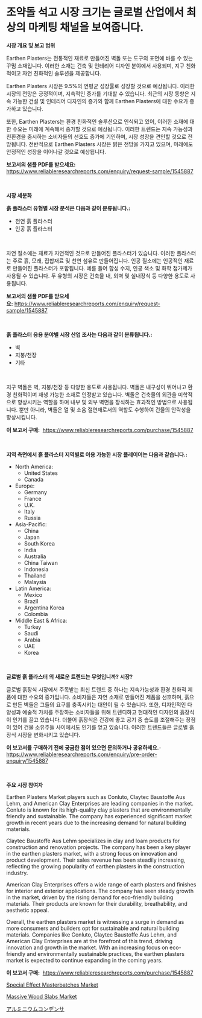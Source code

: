 <p><h1>조약돌 석고 시장 크기는 글로벌 산업에서 최상의 마케팅 채널을 보여줍니다.</h1></p><p><strong>시장 개요 및 보고 범위</strong></p>
<p><p>Earthen Plasters는 전통적인 재료로 만들어진 벽돌 또는 도구의 표면에 바를 수 있는 꾸밈 소재입니다. 이러한 소재는 건축 및 인테리어 디자인 분야에서 사용되며, 지구 친화적이고 자연 친화적인 솔루션을 제공합니다. </p><p>Earthen Plasters 시장은 9.5%의 연평균 성장률로 성장할 것으로 예상됩니다. 이러한 시장의 전망은 긍정적이며, 지속적인 증가를 기대할 수 있습니다. 최근의 시장 동향은 지속 가능한 건설 및 인테리어 디자인의 증가와 함께 Earthen Plasters에 대한 수요가 증가하고 있습니다. </p><p>또한, Earthen Plasters는 환경 친화적인 솔루션으로 인식되고 있어, 이러한 소재에 대한 수요는 미래에 계속해서 증가할 것으로 예상됩니다. 이러한 트렌드는 지속 가능성과 친환경을 중시하는 소비자들의 선호도 증가에 기인하며, 시장 성장을 견인할 것으로 전망됩니다. 전반적으로 Earthen Plasters 시장은 밝은 전망을 가지고 있으며, 미래에도 안정적인 성장을 이어나갈 것으로 예상됩니다.</p></p>
<p><strong>보고서의 샘플 PDF를 받으세요:</strong> <a href="https://www.reliableresearchreports.com/enquiry/request-sample/1545887">https://www.reliableresearchreports.com/enquiry/request-sample/1545887</a></p>
<p>&nbsp;</p>
<p><strong>시장 세분화</strong></p>
<p><strong>흙 플라스터 유형별 시장 분석은 다음과 같이 분류됩니다.:</strong></p>
<p><ul><li>천연 흙 플라스터</li><li>인공 흙 플라스터</li></ul></p>
<p>&nbsp;</p>
<p><p>자연 질소에는 재료가 자연적인 것으로 만들어진 플라스터가 있습니다. 이러한 플라스터는 주로 흙, 모래, 집합재료 및 천연 섬유로 만들어집니다. 인공 질소에는 인공적인 재료로 만들어진 플라스터가 포함됩니다. 예를 들어 합성 수지, 인공 색소 및 화학 첨가제가 사용될 수 있습니다. 두 유형의 시장은 건축물 내, 외벽 및 실내장식 등 다양한 용도로 사용됩니다.</p></p>
<p><strong>보고서의 샘플 PDF를 받으세요:</strong>&nbsp;<a href="https://www.reliableresearchreports.com/enquiry/request-sample/1545887">https://www.reliableresearchreports.com/enquiry/request-sample/1545887</a></p>
<p>&nbsp;</p>
<p><strong> 흙 플라스터 응용 분야별 시장 산업 조사는 다음과 같이 분류됩니다.:</strong></p>
<p><ul><li>벽</li><li>지붕/천장</li><li>기타</li></ul></p>
<p>&nbsp;</p>
<p><p>지구 벽돌은 벽, 지붕/천장 등 다양한 용도로 사용됩니다. 벽돌은 내구성이 뛰어나고 환경 친화적이며 재생 가능한 소재로 인정받고 있습니다. 벽돌은 건축물의 외관을 미학적으로 향상시키는 역할을 하며 내부 및 외부 벽면을 장식하는 효과적인 방법으로 사용됩니다. 뿐만 아니라, 벽돌은 열 및 소음 절연재로서의 역할도 수행하여 건물의 안락성을 향상시킵니다.</p></p>
<p><strong>이 보고서 구매:</strong>&nbsp; <a href="https://www.reliableresearchreports.com/purchase/1545887">https://www.reliableresearchreports.com/purchase/1545887</a></p>
<p>&nbsp;</p>
<p><strong>지역 측면에서 흙 플라스터 지역별로 이용 가능한 시장 플레이어는 다음과 같습니다.:</strong></p>
<p><ul>
    <li>
        North America:
        <ul>
            <li>United States</li>
            <li>Canada</li>
        </ul>
    </li>
    <li>
        Europe:
        <ul>
            <li>Germany</li>
            <li>France</li>
            <li>U.K.</li>
            <li>Italy</li>
            <li>Russia</li>
        </ul>
    </li>
    <li>
        Asia-Pacific:
        <ul>
            <li>China</li>
            <li>Japan</li>
            <li>South Korea</li>
            <li>India</li>
            <li>Australia</li>
            <li>China Taiwan</li>
            <li>Indonesia</li>
            <li>Thailand</li>
            <li>Malaysia</li>
        </ul>
    </li>
    <li>
        Latin America:
        <ul>
            <li>Mexico</li>
            <li>Brazil</li>
            <li>Argentina Korea</li>
            <li>Colombia</li>
        </ul>
    </li>
    <li>
        Middle East & Africa:
        <ul>
            <li>Turkey</li>
            <li>Saudi</li>
            <li>Arabia</li>
            <li>UAE</li>
            <li>Korea</li>
        </ul>
    </li>
    </ul></p>
<p>&nbsp;</p>
<p><strong>글로벌 흙 플라스터 의 새로운 트렌드는 무엇입니까? 시장?</strong></p>
<p><p>글로벌 흙장식 시장에서 주목받는 최신 트렌드 중 하나는 지속가능성과 환경 친화적 제품에 대한 수요의 증가입니다. 소비자들은 자연 소재로 만들어진 제품을 선호하며, 흙으로 만든 벽돌은 그들의 요구를 충족시키는 대안이 될 수 있습니다. 또한, 디자인적인 다양성과 예술적 가치를 주장하는 소비자들을 위해 트렌디하고 현대적인 디자인의 흙장식이 인기를 끌고 있습니다. 더불어 흙장식은 건강에 좋고 공기 중 습도를 조절해주는 장점이 있어 건물 소유주들 사이에서도 인기를 얻고 있습니다. 이러한 트렌드들은 글로벌 흙장식 시장을 변화시키고 있습니다.</p></p>
<p><strong>이 보고서를 구매하기 전에 궁금한 점이 있으면 문의하거나 공유하세요.</strong>- <a href="https://www.reliableresearchreports.com/enquiry/pre-order-enquiry/1545887">https://www.reliableresearchreports.com/enquiry/pre-order-enquiry/1545887</a></p>
<p>&nbsp;</p>
<p><strong>주요 시장 참여자</strong></p>
<p><p>Earthen Plasters Market players such as Conluto, Claytec Baustoffe Aus Lehm, and American Clay Enterprises are leading companies in the market. Conluto is known for its high-quality clay plasters that are environmentally friendly and sustainable. The company has experienced significant market growth in recent years due to the increasing demand for natural building materials.</p><p>Claytec Baustoffe Aus Lehm specializes in clay and loam products for construction and renovation projects. The company has been a key player in the earthen plasters market, with a strong focus on innovation and product development. Their sales revenue has been steadily increasing, reflecting the growing popularity of earthen plasters in the construction industry.</p><p>American Clay Enterprises offers a wide range of earth plasters and finishes for interior and exterior applications. The company has seen steady growth in the market, driven by the rising demand for eco-friendly building materials. Their products are known for their durability, breathability, and aesthetic appeal.</p><p>Overall, the earthen plasters market is witnessing a surge in demand as more consumers and builders opt for sustainable and natural building materials. Companies like Conluto, Claytec Baustoffe Aus Lehm, and American Clay Enterprises are at the forefront of this trend, driving innovation and growth in the market. With an increasing focus on eco-friendly and environmentally sustainable practices, the earthen plasters market is expected to continue expanding in the coming years.</p></p>
<p><strong>이 보고서 구매:</strong>&nbsp;&nbsp;<a href="https://www.reliableresearchreports.com/purchase/1545887">https://www.reliableresearchreports.com/purchase/1545887</a></p>
<p><p><a href="https://nifty-kite-d51.notion.site/Special-Effect-Masterbatches-Market-Research-Report-Reveals-The-Latest-Trends-And-Opportunities-of-t-90a8a3062e48453ebc5c795a9670e233">Special Effect Masterbatches Market</a></p><p><a href="https://five-trouble-98a.notion.site/Massive-Wood-Slabs-Market-Size-and-Growth-Market-Segmentation-Regional-and-Country-Breakdowns-and-affd0602f9f24f328a2cab5741caab39">Massive Wood Slabs Market</a></p><p><a href="https://medium.com/@josephee58/%E3%82%A2%E3%83%AB%E3%83%9F%E3%83%8B%E3%82%A6%E3%83%A0%E3%82%B3%E3%83%B3%E3%83%87%E3%83%B3%E3%82%B5%E5%B8%82%E5%A0%B4-%E3%82%BF%E3%82%A4%E3%83%97-%E3%82%A2%E3%83%97%E3%83%AA%E3%82%B1%E3%83%BC%E3%82%B7%E3%83%A7%E3%83%B3-%E5%9C%B0%E7%90%86%E3%81%AB%E3%82%88%E3%82%8B%E5%8C%85%E6%8B%AC%E7%9A%84%E3%81%AA%E8%A9%95%E4%BE%A1-6ced211eb7b8">アルミニウムコンデンサ</a></p></p>
